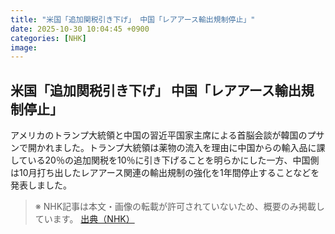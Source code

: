 ```yaml
---
title: "米国「追加関税引き下げ」 中国「レアアース輸出規制停止」"
date: 2025-10-30 10:04:45 +0900
categories: [NHK]
image: 
---
```

## 米国「追加関税引き下げ」 中国「レアアース輸出規制停止」

アメリカのトランプ大統領と中国の習近平国家主席による首脳会談が韓国のプサンで開かれました。トランプ大統領は薬物の流入を理由に中国からの輸入品に課している20％の追加関税を10％に引き下げることを明らかにした一方、中国側は10月打ち出したレアアース関連の輸出規制の強化を1年間停止することなどを発表しました。

> ※ NHK記事は本文・画像の転載が許可されていないため、概要のみ掲載しています。
[出典（NHK）](http://www3.nhk.or.jp/news/html/20251030/k10014963071000.html)
